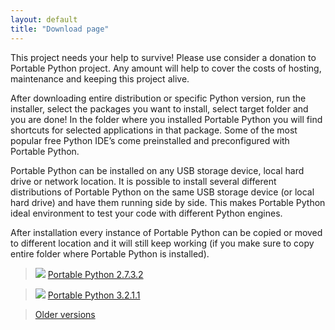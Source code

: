 ```yaml
---
layout: default
title: "Download page"
---
```

This project needs your help to survive! Please use consider a donation to Portable Python project. Any amount will help to cover the costs of hosting, maintenance and keeping this project alive.

After downloading entire distribution or specific Python version, run the installer, select the packages you want to install, select target folder and you are done! In the folder where you installed Portable Python you will find shortcuts for selected applications in that package. Some of the most popular free Python IDE’s come preinstalled and preconfigured with Portable Python.

Portable Python can be installed on any USB storage device, local hard drive or network location. It is possible to install several different distributions of Portable Python on the same USB storage device (or local hard drive) and have them running side by side. This makes Portable Python ideal environment to test your code with different Python engines.

After installation every instance of Portable Python can be copied or moved to different location and it will still keep working (if you make sure to copy entire folder where Portable Python is installed).

> ![][dllogo] [Portable Python 2.7.3.2]({{site.url}}/wiki/PortablePython2.7.3.2/ "Download Portable Python 2.7.3.2") 

> ![][dllogo] [Portable Python 3.2.1.1]({{site.url}}/wiki/PortablePython3.2.1.1/ "Download Portable Python 3.2.1.1")


> [Older versions](http://ftp.nluug.nl/languages/python/portablepython/ "Browse older versions")

[dllogo]: {{site.url}}/images/download.png


